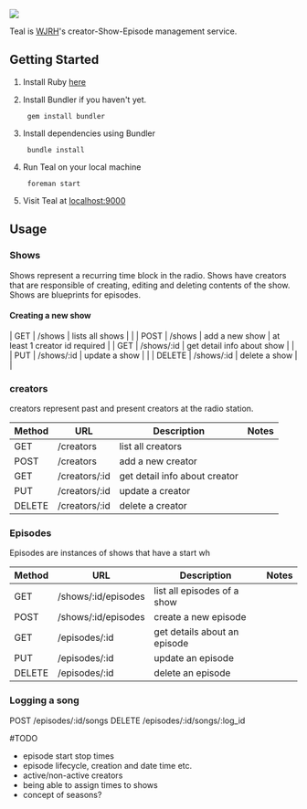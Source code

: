![](http://wjrh.org/teal-logo.png)

Teal is [WJRH](http://wjrh.org)'s creator-Show-Episode management service.

## Getting Started
1.  Install Ruby [here](https://www.ruby-lang.org/en/documentation/installation/)
2. Install Bundler if you haven't yet.

        gem install bundler

3. Install dependencies using Bundler

        bundle install

4. Run Teal on your local machine
 
        foreman start

5. Visit Teal at [localhost:9000](http://localhost:9000)

## Usage

### Shows
Shows represent a recurring time block in the radio. Shows have creators that are responsible of creating, editing and deleting contents of the show. Shows are blueprints for episodes.

#### Creating a new show
| GET | /shows | lists all shows |  |
| POST | /shows | add a new show | at least 1 creator id required |
| GET | /shows/:id | get detail info about show |  |
| PUT | /shows/:id | update a show |  |
| DELETE | /shows/:id | delete a show |  |

### creators
creators represent past and present creators at the radio station.

| Method | URL | Description | Notes |
|--------|------------|-----------------|--------------------------|
| GET | /creators | list all creators |  |
| POST | /creators | add a new creator |  |
| GET | /creators/:id | get detail info about creator |  |
| PUT | /creators/:id | update a creator |  |
| DELETE | /creators/:id | delete a creator |  |

### Episodes
Episodes are instances of shows that have a start wh

| Method | URL | Description | Notes |
|--------|------------|-----------------|--------------------------|
| GET | /shows/:id/episodes | list all episodes of a show |  |
| POST | /shows/:id/episodes | create a new episode |  |
| GET | /episodes/:id | get details about an episode |  |
| PUT | /episodes/:id | update an episode |  |
| DELETE | /episodes/:id | delete an episode |  |

### Logging a song
POST /episodes/:id/songs
DELETE /episodes/:id/songs/:log_id


#TODO

- episode start stop times
- episode lifecycle, creation and date time etc.
- active/non-active creators
- being able to assign times to shows
- concept of seasons?
